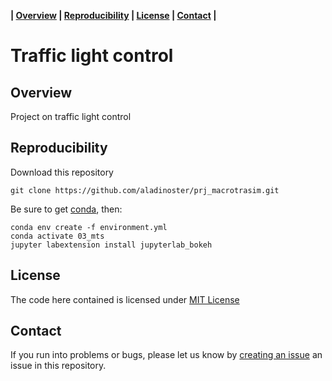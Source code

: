 **| [Overview](#overview) | [Reproducibility](#reproducibility) | [License](#license) | [Contact](#contact) |**

# Traffic light control 

## Overview

Project on traffic light control

## Reproducibility

Download this repository

```{bash}
git clone https://github.com/aladinoster/prj_macrotrasim.git
```

Be sure to get [conda](https://www.anaconda.com/distribution/), then:

```{bash}
conda env create -f environment.yml
conda activate 03_mts
jupyter labextension install jupyterlab_bokeh
```

## License

The code here contained is licensed under [MIT License](LICENSE)

## Contact 

If you run into problems or bugs, please let us know by [creating an issue](https://github.com/aladinoster/prj_macrotrasim/issues/new) an issue in this repository.